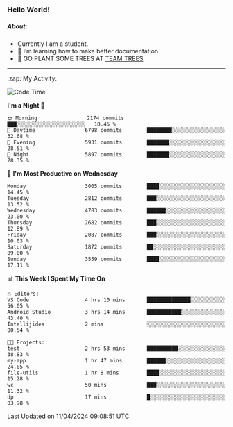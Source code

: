 ### Hello World!

##### About:
- Currently I am a student.
- 🌱 I’m learning how to make better documentation.
- 🌱 GO PLANT SOME TREES AT [TEAM TREES](https://teamtrees.org/)

---
  <summary>:zap: My Activity:</summary>
  
<!--START_SECTION:waka-->
![Code Time](http://img.shields.io/badge/Code%20Time-1%2C314%20hrs%206%20mins-blue)

**I'm a Night 🦉** 

```text
🌞 Morning                2174 commits        ███░░░░░░░░░░░░░░░░░░░░░░   10.45 % 
🌆 Daytime                6798 commits        ████████░░░░░░░░░░░░░░░░░   32.68 % 
🌃 Evening                5931 commits        ███████░░░░░░░░░░░░░░░░░░   28.51 % 
🌙 Night                  5897 commits        ███████░░░░░░░░░░░░░░░░░░   28.35 % 
```
📅 **I'm Most Productive on Wednesday** 

```text
Monday                   3005 commits        ████░░░░░░░░░░░░░░░░░░░░░   14.45 % 
Tuesday                  2812 commits        ███░░░░░░░░░░░░░░░░░░░░░░   13.52 % 
Wednesday                4783 commits        ██████░░░░░░░░░░░░░░░░░░░   23.00 % 
Thursday                 2682 commits        ███░░░░░░░░░░░░░░░░░░░░░░   12.89 % 
Friday                   2087 commits        ███░░░░░░░░░░░░░░░░░░░░░░   10.03 % 
Saturday                 1872 commits        ██░░░░░░░░░░░░░░░░░░░░░░░   09.00 % 
Sunday                   3559 commits        ████░░░░░░░░░░░░░░░░░░░░░   17.11 % 
```


📊 **This Week I Spent My Time On** 

```text
🔥 Editors: 
VS Code                  4 hrs 10 mins       ██████████████░░░░░░░░░░░   56.05 % 
Android Studio           3 hrs 14 mins       ███████████░░░░░░░░░░░░░░   43.40 % 
Intellijidea             2 mins              ░░░░░░░░░░░░░░░░░░░░░░░░░   00.54 % 

🐱‍💻 Projects: 
test                     2 hrs 53 mins       ██████████░░░░░░░░░░░░░░░   38.83 % 
my-app                   1 hr 47 mins        ██████░░░░░░░░░░░░░░░░░░░   24.05 % 
file-utils               1 hr 8 mins         ████░░░░░░░░░░░░░░░░░░░░░   15.28 % 
wc                       50 mins             ███░░░░░░░░░░░░░░░░░░░░░░   11.32 % 
dp                       17 mins             █░░░░░░░░░░░░░░░░░░░░░░░░   03.98 % 
```


 Last Updated on 11/04/2024 09:08:51 UTC
<!--END_SECTION:waka-->
